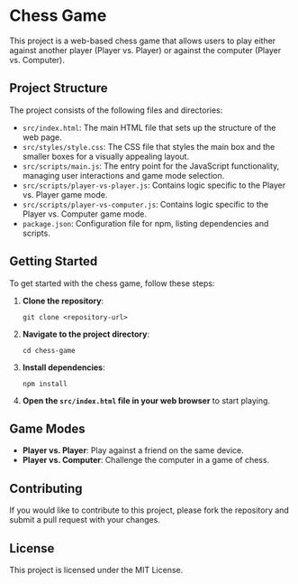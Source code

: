 # Chess Game

This project is a web-based chess game that allows users to play either against another player (Player vs. Player) or against the computer (Player vs. Computer). 

## Project Structure

The project consists of the following files and directories:

- `src/index.html`: The main HTML file that sets up the structure of the web page.
- `src/styles/style.css`: The CSS file that styles the main box and the smaller boxes for a visually appealing layout.
- `src/scripts/main.js`: The entry point for the JavaScript functionality, managing user interactions and game mode selection.
- `src/scripts/player-vs-player.js`: Contains logic specific to the Player vs. Player game mode.
- `src/scripts/player-vs-computer.js`: Contains logic specific to the Player vs. Computer game mode.
- `package.json`: Configuration file for npm, listing dependencies and scripts.

## Getting Started

To get started with the chess game, follow these steps:

1. **Clone the repository**:
   ```
   git clone <repository-url>
   ```

2. **Navigate to the project directory**:
   ```
   cd chess-game
   ```

3. **Install dependencies**:
   ```
   npm install
   ```

4. **Open the `src/index.html` file in your web browser** to start playing.

## Game Modes

- **Player vs. Player**: Play against a friend on the same device.
- **Player vs. Computer**: Challenge the computer in a game of chess.

## Contributing

If you would like to contribute to this project, please fork the repository and submit a pull request with your changes.

## License

This project is licensed under the MIT License.